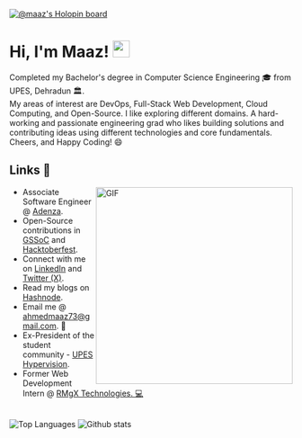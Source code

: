 [![@maaz's Holopin board](https://holopin.io/api/user/board?user=maaz)](https://holopin.io/@maaz)
# Hi, I'm Maaz! <img src="https://user-images.githubusercontent.com/42378118/110234147-e3259600-7f4e-11eb-95be-0c4047144dea.gif" width="30">
<!--   <img src="https://visitor-badge.glitch.me/badge?page_id=Maaz-Code.Maaz-Code" alt="badge"> -->
Completed my Bachelor's degree in Computer Science Engineering 🎓 from UPES, Dehradun 🏛️.<br>
My areas of interest are DevOps, Full-Stack Web Development, Cloud Computing, and Open-Source. I like exploring different domains. A hard-working and passionate engineering grad who likes building solutions and contributing ideas using different technologies and core fundamentals. Cheers, and Happy Coding! 😄
<br>
## Links :link:
<img align="right" src="https://media.giphy.com/media/SWoSkN6DxTszqIKEqv/giphy.gif" alt="GIF" width="350">
<ul>
  <li> Associate Software Engineer @ <a href="https://adenza.com/" target="_blank">Adenza</a>.</li>
  <li> Open-Source contributions in <a href="https://gssoc.girlscript.tech/index.html" target="_blank">GSSoC</a> and <a href="https://hacktoberfest.digitalocean.com/" target="_blank">Hacktoberfest</a>. </li>
  <li> Connect with me on <a href="https://www.linkedin.com/in/maaz-ahmed-6b9b98187/" target="_blank">LinkedIn</a>
    and <a href="https://twitter.com/isitMaaz" target="_blank">Twitter (X)</a>. 
  </li>
  <li> Read my blogs on <a href="https://maaz-code.hashnode.dev/" target="_blank">Hashnode</a>. </li>
  <li> Email me @ <a href="ahmedmaaz73@gmail.com" target="_blank">ahmedmaaz73@gmail.com</a>. 📧</li>
  <li> Ex-President of the student community - <a href="https://www.instagram.com/upeshypervision/?hl=en" target="_blank">UPES Hypervision</a>.</li>
  <li> Former Web Development Intern @ <a href="https://www.rmgx.in/" target="_blank">RMgX Technologies</>. 💻</li>
</ul>
<br>
<a>
	<img align="center" src="https://github-readme-stats.vercel.app/api/top-langs/?username=Maaz-Code&layout=compact&theme=dark&hide=Python&exclude_repo=ecomm&langs_count=8" alt="Top Languages" />
</a>
<a>
	<img align="center" src="https://github-readme-stats.vercel.app/api/?username=Maaz-Code&show_icons=true&theme=dark&include_all_commits=true&count_private=true" alt="Github stats" />
</a>
